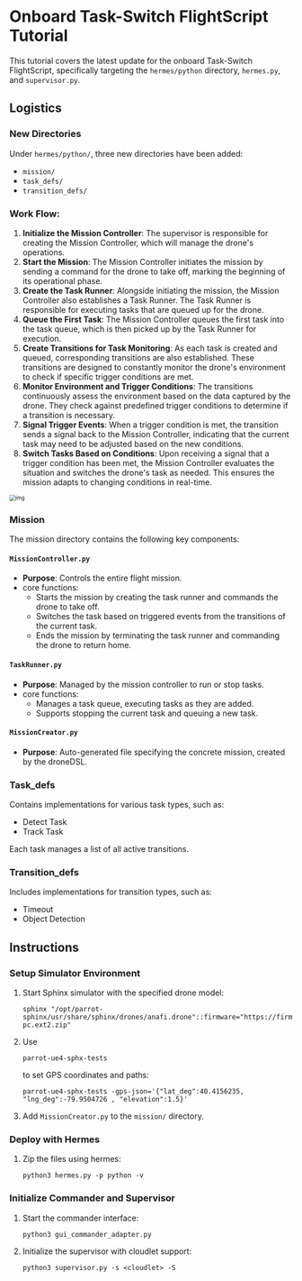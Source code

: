 # Onboard Task-Switch FlightScript Tutorial

This tutorial covers the latest update for the onboard Task-Switch FlightScript, specifically targeting the `hermes/python` directory, `hermes.py`, and `supervisor.py`.

## Logistics

### New Directories

Under `hermes/python/`, three new directories have been added:

- `mission/`
- `task_defs/`
- `transition_defs/`



### Work Flow:

1. **Initialize the Mission Controller**: The supervisor is responsible for creating the Mission Controller, which will manage the drone's operations.
2. **Start the Mission**: The Mission Controller initiates the mission by sending a command for the drone to take off, marking the beginning of its operational phase.
3. **Create the Task Runner**: Alongside initiating the mission, the Mission Controller also establishes a Task Runner. The Task Runner is responsible for executing tasks that are queued up for the drone.
4. **Queue the First Task**: The Mission Controller queues the first task into the task queue, which is then picked up by the Task Runner for execution.
5. **Create Transitions for Task Monitoring**: As each task is created and queued, corresponding transitions are also established. These transitions are designed to constantly monitor the drone's environment to check if specific trigger conditions are met.
6. **Monitor Environment and Trigger Conditions**: The transitions continuously assess the environment based on the data captured by the drone. They check against predefined trigger conditions to determine if a transition is necessary.
7. **Signal Trigger Events**: When a trigger condition is met, the transition sends a signal back to the Mission Controller, indicating that the current task may need to be adjusted based on the new conditions.
8. **Switch Tasks Based on Conditions**: Upon receiving a signal that a trigger condition has been met, the Mission Controller evaluates the situation and switches the drone's task as needed. This ensures the mission adapts to changing conditions in real-time.

 <img src="https://documents.lucid.app/documents/036d65a8-1197-41e7-9e98-4f0be76c5665/pages/0_0?a=5683&x=489&y=4271&w=1213&h=1519&store=1&accept=image%2F*&auth=LCA%205e21fa4e462d85a6f108ccf7154ab48a3fab918dcbf5ce8fa978358fe023fb44-ts%3D1708724405" alt="img" style="zoom:67%;" />

### Mission

The mission directory contains the following key components:

#### `MissionController.py`

- **Purpose**: Controls the entire flight mission.
- core functions:
  - Starts the mission by creating the task runner and commands the drone to take off.
  - Switches the task based on triggered events from the transitions of the current task.
  - Ends the mission by terminating the task runner and commanding the drone to return home.

#### `TaskRunner.py`

- **Purpose**: Managed by the mission controller to run or stop tasks.
- core functions:
  - Manages a task queue, executing tasks as they are added.
  - Supports stopping the current task and queuing a new task.

#### `MissionCreator.py`

- **Purpose**: Auto-generated file specifying the concrete mission, created by the droneDSL.

### Task_defs

Contains implementations for various task types, such as:

- Detect Task
- Track Task

Each task manages a list of all active transitions.

### Transition_defs

Includes implementations for transition types, such as:

- Timeout
- Object Detection

## Instructions

### Setup Simulator Environment

1. Start Sphinx simulator with the specified drone model:

   ```
   sphinx "/opt/parrot-sphinx/usr/share/sphinx/drones/anafi.drone"::firmware="https://firmware.parrot.com/Versions/anafi/pc/%23latest/images/anafi-pc.ext2.zip"
   ```

2. Use 

   ```
   parrot-ue4-sphx-tests
   ```

    to set GPS coordinates and paths:

   ```
   parrot-ue4-sphx-tests -gps-json='{"lat_deg":40.4156235, "lng_deg":-79.9504726 , "elevation":1.5}'
   ```

3. Add `MissionCreator.py` to the `mission/` directory.

### Deploy with Hermes

1. Zip the files using hermes:

   ```
   python3 hermes.py -p python -v
   ```

### Initialize Commander and Supervisor

1. Start the commander interface:

   ```
   python3 gui_commander_adapter.py
   ```

2. Initialize the supervisor with cloudlet support:

   ```
   python3 supervisor.py -s <cloudlet> -S
   ```